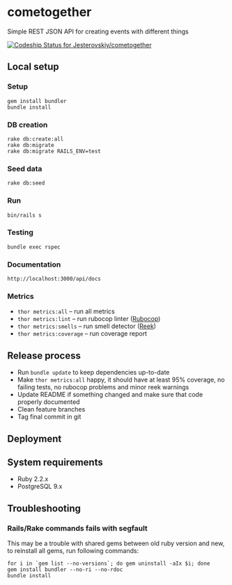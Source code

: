 # cometogether
Simple REST JSON API for creating events with different things

[![Codeship Status for Jesterovskiy/cometogether](https://codeship.com/projects/682ff1a0-388f-0133-fbc2-6e9a9ee8621b/status?branch=master)](https://codeship.com/projects/101347)

## Local setup

### Setup

```
gem install bundler
bundle install
```

### DB creation

```
rake db:create:all
rake db:migrate
rake db:migrate RAILS_ENV=test
```

### Seed data

```
rake db:seed
```

### Run

```
bin/rails s
```

### Testing

```
bundle exec rspec
```

### Documentation

`http://localhost:3000/api/docs`

### Metrics

* `thor metrics:all` – run all metrics
* `thor metrics:lint` – run rubocop linter ([Rubocop](https://github.com/bbatsov/rubocop))
* `thor metrics:smells` – run smell detector ([Reek](https://github.com/troessner/reek/wiki/Code-Smells))
* `thor metrics:coverage` – run coverage report

## Release process

* Run `bundle update` to keep dependencies up-to-date
* Make `thor metrics:all` happy, it should have at least 95% coverage, no failing tests, no rubocop problems and minor reek warnings
* Update README if something changed and make sure that code properly documented
* Clean feature branches
* Tag final commit in git

## Deployment

## System requirements

* Ruby 2.2.x
* PostgreSQL 9.x

## Troubleshooting

### Rails/Rake commands fails with segfault

This may be a trouble with shared gems between old ruby version and new,
to reinstall all gems, run following commands:

```
for i in `gem list --no-versions`; do gem uninstall -aIx $i; done
gem install bundler --no-ri --no-rdoc
bundle install
```
